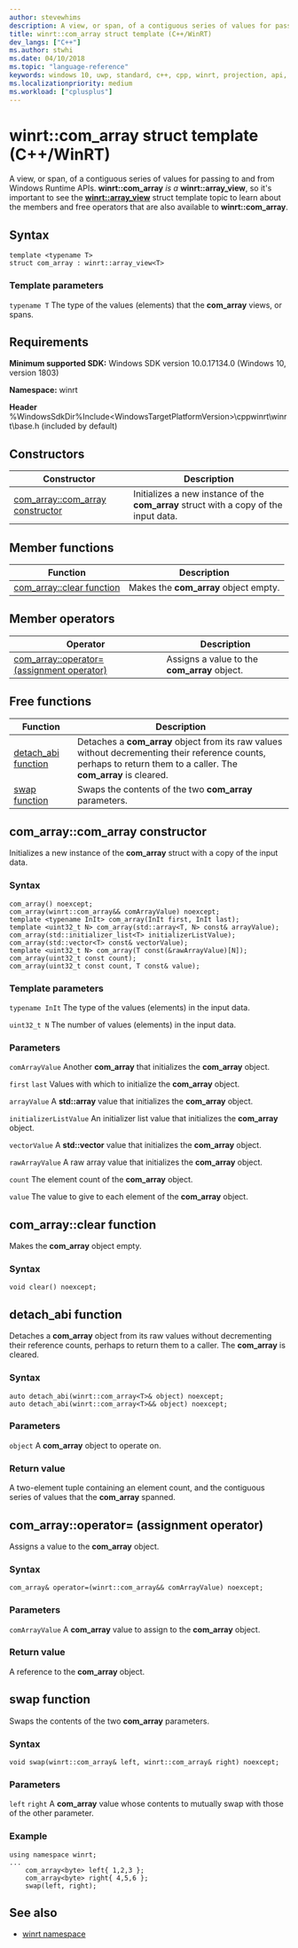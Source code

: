 ```yaml
---
author: stevewhims
description: A view, or span, of a contiguous series of values for passing to and from Windows Runtime APIs.
title: winrt::com_array struct template (C++/WinRT)
dev_langs: ["C++"]
ms.author: stwhi
ms.date: 04/10/2018
ms.topic: "language-reference"
keywords: windows 10, uwp, standard, c++, cpp, winrt, projection, api, reference, array, view, com_array, span
ms.localizationpriority: medium
ms.workload: ["cplusplus"]
---
```


# winrt::com_array struct template (C++/WinRT)
A view, or span, of a contiguous series of values for passing to and from Windows Runtime APIs. **winrt::com_array** *is a* **winrt::array_view**, so it's important to see the [**winrt::array_view**](array-view.md) struct template topic to learn about the members and free operators that are also available to **winrt::com_array**.

## Syntax
```cppwinrt
template <typename T>
struct com_array : winrt::array_view<T>
```

### Template parameters
`typename T`
The type of the values (elements) that the **com_array** views, or spans.

## Requirements
**Minimum supported SDK:** Windows SDK version 10.0.17134.0 (Windows 10, version 1803)

**Namespace:** winrt

**Header** %WindowsSdkDir%Include\<WindowsTargetPlatformVersion>\cppwinrt\winrt\base.h (included by default)

## Constructors
|Constructor|Description|
|------------|-----------------|
|[com_array::com_array constructor](#com_arraycom_array-constructor)|Initializes a new instance of the **com_array** struct with a copy of the input data.|

## Member functions
|Function|Description|
|------------|-----------------|
|[com_array::clear function](#com_arrayclear-function)|Makes the **com_array** object empty.|

## Member operators
|Operator|Description|
|------------|-----------------|
|[com_array::operator= (assignment operator)](#com_arrayoperator-assignment-operator)|Assigns a value to the **com_array** object.|

## Free functions
|Function|Description|
|------------|-----------------| 
|[detach_abi function](#detach_abi-function)|Detaches a **com_array** object from its raw values without decrementing their reference counts, perhaps to return them to a caller. The **com_array** is cleared.|
|[swap function](#swap-function)|Swaps the contents of the two **com_array** parameters.|

## com_array::com_array constructor
Initializes a new instance of the **com_array** struct with a copy of the input data.

### Syntax
```cppwinrt
com_array() noexcept;
com_array(winrt::com_array&& comArrayValue) noexcept;
template <typename InIt> com_array(InIt first, InIt last);
template <uint32_t N> com_array(std::array<T, N> const& arrayValue);
com_array(std::initializer_list<T> initializerListValue);
com_array(std::vector<T> const& vectorValue);
template <uint32_t N> com_array(T const(&rawArrayValue)[N]);
com_array(uint32_t const count);
com_array(uint32_t const count, T const& value);
```

### Template parameters
`typename InIt`
The type of the values (elements) in the input data.

`uint32_t N`
The number of values (elements) in the input data.

### Parameters
`comArrayValue`
Another **com_array** that initializes the **com_array** object.

`first` `last`
Values with which to initialize the **com_array** object.

`arrayValue`
A **std::array** value that initializes the **com_array** object.

`initializerListValue`
An initializer list value that initializes the **com_array** object.

`vectorValue`
A **std::vector** value that initializes the **com_array** object.

`rawArrayValue`
A raw array value that initializes the **com_array** object.

`count`
The element count of the **com_array** object.

`value`
The value to give to each element of the **com_array** object.

## com_array::clear function
Makes the **com_array** object empty.

### Syntax
```cppwinrt
void clear() noexcept;
```

## detach_abi function
Detaches a **com_array** object from its raw values without decrementing their reference counts, perhaps to return them to a caller. The **com_array** is cleared.

### Syntax
```cppwinrt
auto detach_abi(winrt::com_array<T>& object) noexcept;
auto detach_abi(winrt::com_array<T>&& object) noexcept;
```

### Parameters
`object`
A **com_array** object to operate on.

### Return value
A two-element tuple containing an element count, and the contiguous series of values that the **com_array** spanned.

## com_array::operator= (assignment operator)
Assigns a value to the **com_array** object.

### Syntax
```cppwinrt
com_array& operator=(winrt::com_array&& comArrayValue) noexcept;
```

### Parameters
`comArrayValue`
A **com_array** value to assign to the **com_array** object.

### Return value
A reference to the **com_array** object.

## swap function
Swaps the contents of the two **com_array** parameters.

### Syntax
```cppwinrt
void swap(winrt::com_array& left, winrt::com_array& right) noexcept;
```

### Parameters
`left` `right`
A **com_array** value whose contents to mutually swap with those of the other parameter.

### Example
```cppwinrt
using namespace winrt;
...
    com_array<byte> left{ 1,2,3 };
    com_array<byte> right{ 4,5,6 };
    swap(left, right);
```

## See also 
* [winrt namespace](winrt.md)
